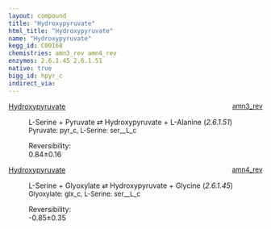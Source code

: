 ```yaml
---
layout: compound
title: "Hydroxypyruvate"
html_title: "Hydroxypyruvate"
name: "Hydroxypyruvate"
kegg_id: C00168
chemistries: amn3_rev amn4_rev
enzymes: 2.6.1.45 2.6.1.51
native: true
bigg_id: hpyr_c
indirect_via:
---
```

<dl><dt class="rs-product"><a class="link-dark" data-bs-html="true" data-bs-title="KEGG: C00168" data-bs-toggle="tooltip" href="{{ site.url }}{{ site.baseurl }}/compounds/C00168">Hydroxypyruvate</a><span style="float: right; max-width: 40%"><a class="link-dark opacity-50" href="{{ site.url }}{{ site.baseurl }}/chemistries/amn3_rev" style="font-size: small; word-wrap: anywhere;">amn3_rev</a></span></dt><dd><p>L-Serine + Pyruvate ⇄ Hydroxypyruvate + L-Alanine (<i>2.6.1.51</i>)<br/><span style="font-size: small;"><span data-bs-html="true" data-bs-title="KEGG: C00022" data-bs-toggle="tooltip">Pyruvate</span>: pyr_c, <span data-bs-html="true" data-bs-title="KEGG: C00065" data-bs-toggle="tooltip">L-Serine</span>: ser__L_c</span><br/><div class="reversibility_info">Reversibility: <div class="progress"><div aria-valuemax="100" aria-valuemin="0" aria-valuenow="0" class="progress-bar bg-success" role="progressbar" style="width: 0%"></div></div><span>0.84±0.16</span><div class="progress"><div aria-valuemax="10" aria-valuemin="0" aria-valuenow="0.8396797514922517" class="progress-bar bg-danger" role="progressbar" style="width: 8.40%"></div><div aria-valuemax="10" aria-valuemin="0" aria-valuenow="0.8396797514922517" class="progress-bar bg-warning" role="progressbar" style="width: 1.57%"></div></div></div></p><dl></dl></dd></dl><dl><dt class="rs-product"><a class="link-dark" data-bs-html="true" data-bs-title="KEGG: C00168" data-bs-toggle="tooltip" href="{{ site.url }}{{ site.baseurl }}/compounds/C00168">Hydroxypyruvate</a><span style="float: right; max-width: 40%"><a class="link-dark opacity-50" href="{{ site.url }}{{ site.baseurl }}/chemistries/amn4_rev" style="font-size: small; word-wrap: anywhere;">amn4_rev</a></span></dt><dd><p>L-Serine + Glyoxylate ⇄ Hydroxypyruvate + Glycine (<i>2.6.1.45</i>)<br/><span style="font-size: small;"><span data-bs-html="true" data-bs-title="KEGG: C00048" data-bs-toggle="tooltip">Glyoxylate</span>: glx_c, <span data-bs-html="true" data-bs-title="KEGG: C00065" data-bs-toggle="tooltip">L-Serine</span>: ser__L_c</span><br/><div class="reversibility_info">Reversibility: <div class="progress" style="flex-direction: row-reverse;"><div aria-valuemax="10" aria-valuemin="0" aria-valuenow="-0.8530628635126211" class="progress-bar bg-success" role="progressbar" style="width: 8.53%"></div><div aria-valuemax="10" aria-valuemin="0" aria-valuenow="-0.8530628635126211" class="progress-bar bg-warning" role="progressbar" style="width: 3.48%"></div></div><span>-0.85±0.35</span><div class="progress"><div aria-valuemax="10" aria-valuemin="0" aria-valuenow="-0.8530628635126211" class="progress-bar bg-danger" role="progressbar" style="width: 0%"></div></div></div></p><dl></dl></dd></dl>